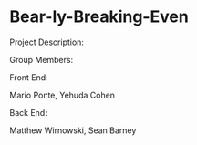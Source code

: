 # Bear-ly-Breaking-Even

Project Description:

Group Members:

Front End:

Mario Ponte, Yehuda Cohen

Back End:

Matthew Wirnowski, Sean Barney
